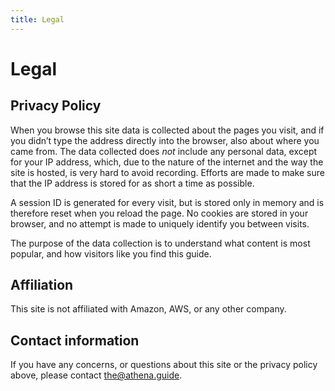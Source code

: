 ```yaml
---
title: Legal
---
```

# Legal

## Privacy Policy

When you browse this site data is collected about the pages you visit, and if you didn’t type
the address directly into the browser, also about where you came from. The data collected does
_not_ include any personal data, except for your IP address, which, due to the nature of the
internet and the way the site is hosted, is very hard to avoid recording. Efforts are made to make
sure that the IP address is stored for as short a time as possible.

A session ID is generated for every visit, but is stored only in memory and is therefore reset when
you reload the page. No cookies are stored in your browser, and no attempt is made to uniquely
identify you between visits.

The purpose of the data collection is to understand what content is most popular, and how visitors
like you find this guide.

## Affiliation

This site is not affiliated with Amazon, AWS, or any other company.

## Contact information

If you have any concerns, or questions about this site or the privacy policy above, please contact
[the@athena.guide](mailto:the@athena.guide).
